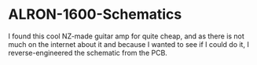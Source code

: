 # ALRON-1600-Schematics
I found this cool NZ-made guitar amp for quite cheap, and as there is not much on the internet about it and because I wanted to see if I could do it, I reverse-engineered the schematic from the PCB.
